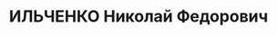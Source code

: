 ---
title: ИЛЬЧЕНКО Николай Федорович
description: "1902 р. н., кол. с. Малі Хутори Вінницького р-ну, теп. у складі м. Вінниці,\
  \ прож. м. Вінниця, українець, із селян, незакінчена вища, агроном облконтори насіннєвого\
  \ фонду, одруж. \n  Арешт. 12.10.1937 р. Звинувач. за ст. 54-7, 8, 11 КК УРСР. За\
  \ вироком Верховного суду СРСР розстріляний 25.11.1937 р. \n  Реабіл. 03.03.1960."
---